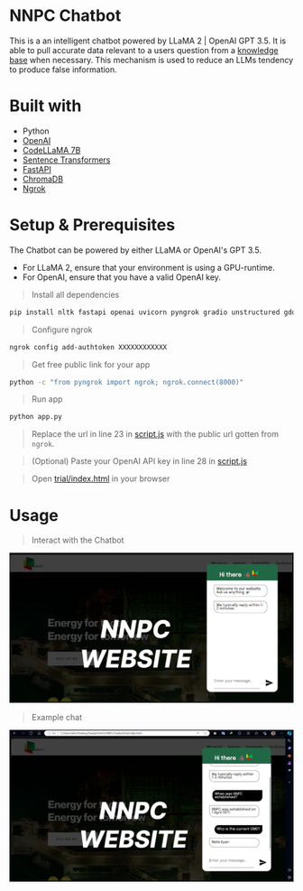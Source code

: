 # NNPC Chatbot

This is a an intelligent chatbot powered by LLaMA 2 | OpenAI GPT 3.5. It is able to pull accurate data relevant to a users question from a [knowledge base](NNPC_Knowledge_Base.txt) when necessary. This mechanism is used to reduce an LLMs tendency to produce false information.

# Built with

- Python
- [OpenAI](https://openai.com/)
- [CodeLLaMA 7B](https://huggingface.co/codellama)
- [Sentence Transformers](https://huggingface.co/sentence-transformers)
- [FastAPI](https://fastapi.tiangolo.com/)
- [ChromaDB](https://www.trychroma.com/)
- [Ngrok](https://ngrok.com/)

# Setup & Prerequisites

The Chatbot can be powered by either LLaMA or OpenAI's GPT 3.5.

- For LLaMA 2, ensure that your environment is using a GPU-runtime.
- For OpenAI, ensure that you have a valid OpenAI key.

> Install all dependencies

```bash
pip install nltk fastapi openai uvicorn pyngrok gradio unstructured gdown PyPDF2 sentence_transformers chromadb git+https://github.com/huggingface/transformers.git@refs/pull/25740/head accelerate tqdm
```

> Configure ngrok

```bash
ngrok config add-authtoken XXXXXXXXXXXX
```

> Get free public link for your app

```bash
python -c "from pyngrok import ngrok; ngrok.connect(8000)"
```

> Run app
```bash
python app.py
```

> Replace the url in line 23 in [script.js](trial/script.js) with the public url gotten from `ngrok`. 

> (Optional) Paste your OpenAI API key in line 28 in [script.js](trial/script.js)

> Open [trial/index.html](trial/index.html) in your browser

# Usage

> Interact with the Chatbot

![](images/home.png)

> Example chat

![](images/example.png)